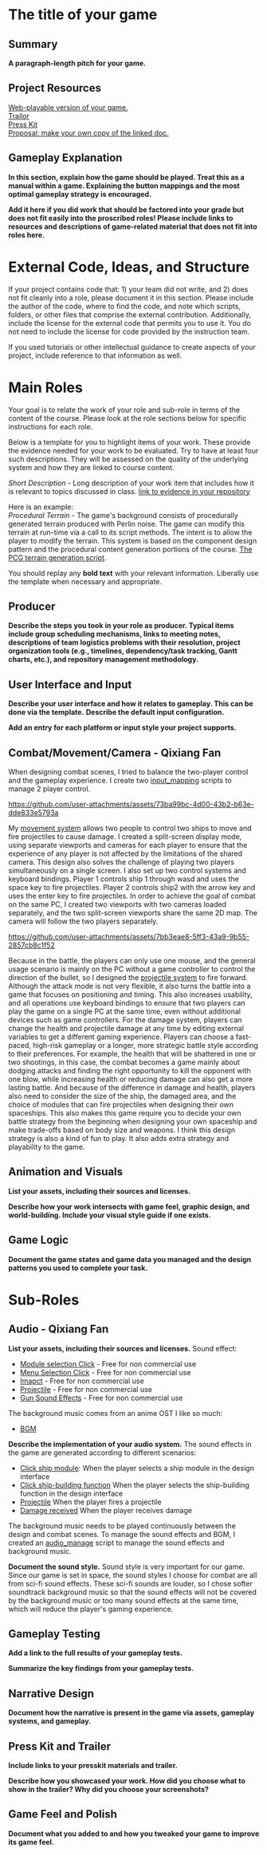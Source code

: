 # The title of your game #

## Summary ##

**A paragraph-length pitch for your game.**

## Project Resources

[Web-playable version of your game.](https://itch.io/)  
[Trailor](https://youtube.com)  
[Press Kit](https://dopresskit.com/)  
[Proposal: make your own copy of the linked doc.](https://docs.google.com/document/d/1qwWCpMwKJGOLQ-rRJt8G8zisCa2XHFhv6zSWars0eWM/edit?usp=sharing)  

## Gameplay Explanation ##

**In this section, explain how the game should be played. Treat this as a manual within a game. Explaining the button mappings and the most optimal gameplay strategy is encouraged.**


**Add it here if you did work that should be factored into your grade but does not fit easily into the proscribed roles! Please include links to resources and descriptions of game-related material that does not fit into roles here.**

# External Code, Ideas, and Structure #

If your project contains code that: 1) your team did not write, and 2) does not fit cleanly into a role, please document it in this section. Please include the author of the code, where to find the code, and note which scripts, folders, or other files that comprise the external contribution. Additionally, include the license for the external code that permits you to use it. You do not need to include the license for code provided by the instruction team.

If you used tutorials or other intellectual guidance to create aspects of your project, include reference to that information as well.

# Main Roles #

Your goal is to relate the work of your role and sub-role in terms of the content of the course. Please look at the role sections below for specific instructions for each role.

Below is a template for you to highlight items of your work. These provide the evidence needed for your work to be evaluated. Try to have at least four such descriptions. They will be assessed on the quality of the underlying system and how they are linked to course content. 

*Short Description* - Long description of your work item that includes how it is relevant to topics discussed in class. [link to evidence in your repository](https://github.com/dr-jam/ECS189L/edit/project-description/ProjectDocumentTemplate.md)

Here is an example:  
*Procedural Terrain* - The game's background consists of procedurally generated terrain produced with Perlin noise. The game can modify this terrain at run-time via a call to its script methods. The intent is to allow the player to modify the terrain. This system is based on the component design pattern and the procedural content generation portions of the course. [The PCG terrain generation script](https://github.com/dr-jam/CameraControlExercise/blob/513b927e87fc686fe627bf7d4ff6ff841cf34e9f/Obscura/Assets/Scripts/TerrainGenerator.cs#L6).

You should replay any **bold text** with your relevant information. Liberally use the template when necessary and appropriate.

## Producer

**Describe the steps you took in your role as producer. Typical items include group scheduling mechanisms, links to meeting notes, descriptions of team logistics problems with their resolution, project organization tools (e.g., timelines, dependency/task tracking, Gantt charts, etc.), and repository management methodology.**

## User Interface and Input

**Describe your user interface and how it relates to gameplay. This can be done via the template.**
**Describe the default input configuration.**

**Add an entry for each platform or input style your project supports.**

## Combat/Movement/Camera - Qixiang Fan

When designing combat scenes, I tried to balance the two-player control and the gameplay experience. I create two [input_mapping](/data/input_mappings) scripts to manage 2 player control. 




https://github.com/user-attachments/assets/73ba99bc-4d00-43b2-b63e-dde833e5793a


My [movement system](/scenes/player/player.gd) allows two people to control two ships to move and fire projectiles to cause damage. I created a split-screen display mode, using separate viewports and cameras for each player to ensure that the experience of any player is not affected by the limitations of the shared camera. This design also solves the challenge of playing two players simultaneously on a single screen. I also set up two control systems and keyboard bindings. Player 1 controls ship 1 through wasd and uses the space key to fire projectiles. Player 2 controls ship2 with the arrow key and uses the enter key to fire projectiles. In order to achieve the goal of combat on the same PC, I created two viewports with two cameras loaded separately, and the two split-screen viewports share the same 2D map. The camera will follow the two players separately.



https://github.com/user-attachments/assets/7bb3eae8-5ff3-43a9-9b55-2857cb8c1f52


Because in the battle, the players can only use one mouse, and the general usage scenario is mainly on the PC without a game controller to control the direction of the bullet, so I designed the [projectile system](/scenes/projectile/projectile.gd) to fire forward. Although the attack mode is not very flexible, it also turns the battle into a game that focuses on positioning and timing. This also increases usability, and all operations use keyboard bindings to ensure that two players can play the game on a single PC at the same time, even without additional devices such as game controllers.
For the damage system, players can change the health and projectile damage at any time by editing external variables to get a different gaming experience. Players can choose a fast-paced, high-risk gameplay or a longer, more strategic battle style according to their preferences. For example, the health that will be shattered in one or two shootings, in this case, the combat becomes a game mainly about dodging attacks and finding the right opportunity to kill the opponent with one blow, while increasing health or reducing damage can also get a more lasting battle. And because of the difference in damage and health, players also need to consider the size of the ship, the damaged area, and the choice of modules that can fire projectiles when designing their own spaceships. This also makes this game require you to decide your own battle strategy from the beginning when designing your own spaceship and make trade-offs based on body size and weapons. I think this design strategy is also a kind of fun to play. It also adds extra strategy and playability to the game.

## Animation and Visuals

**List your assets, including their sources and licenses.**

**Describe how your work intersects with game feel, graphic design, and world-building. Include your visual style guide if one exists.**

## Game Logic

**Document the game states and game data you managed and the design patterns you used to complete your task.**

# Sub-Roles

## Audio - Qixiang Fan

**List your assets, including their sources and licenses.**
Sound effect:
- [Module selection Click](https://opengameart.org/content/16-button-clicks) - Free for non commercial use
- [Menu Selection Click](https://opengameart.org/content/menu-selection-click) - Free for non commercial use
- [Imapct](https://opengameart.org/content/2-high-quality-explosions) - Free for non commercial use
- [Projectile](https://opengameart.org/content/4-projectile-launches) - Free for non commercial use
- [Gun Sound Effects](https://opengameart.org/content/space-laser) - Free for non commercial use
  
The background music comes from an anime OST I like so much:
- [BGM](https://www.bilibili.com/video/BV1YB4y1P7Ra?spm_id_from=333.788.videopod.episodes&vd_source=3c66c0fe189e749594e5c140af965073&p=3)

**Describe the implementation of your audio system.**
The sound effects in the game are generated according to different scenarios:

- [Click ship module](https://github.com/qxfan/com/blob/381386e821b9f867842a200f75f5f56e826e001b/scripts/ship_design_scene/ship_blueprint_designer.gd#L265C1-L270C65): When the player selects a ship module in the design interface
- [Click ship-building function](https://github.com/qxfan/com/blob/381386e821b9f867842a200f75f5f56e826e001b/scripts/ship_design_scene/ship_blueprint_designer.gd#L271C1-L273C79) When the player selects the ship-building function in the design interface
- [Projectile](/scenes/player/player.gd) When the player fires a projectile
- [Damage received](/scenes/player/player.gd) When the player receives damage

The background music needs to be played continuously between the design and combat scenes. To manage the sound effects and BGM, I created an [audio_manage](/autoloads/audio_manager.gd) script to manage the sound effects and background music.

**Document the sound style.** 
Sound style is very important for our game. Since our game is set in space, the sound styles I choose for combat are all from sci-fi sound effects. These sci-fi sounds are louder, so I chose softer soundtrack background music so that the sound effects will not be covered by the background music or too many sound effects at the same time, which will reduce the player's gaming experience.

## Gameplay Testing

**Add a link to the full results of your gameplay tests.**

**Summarize the key findings from your gameplay tests.**

## Narrative Design

**Document how the narrative is present in the game via assets, gameplay systems, and gameplay.** 

## Press Kit and Trailer

**Include links to your presskit materials and trailer.**

**Describe how you showcased your work. How did you choose what to show in the trailer? Why did you choose your screenshots?**

## Game Feel and Polish

**Document what you added to and how you tweaked your game to improve its game feel.**
